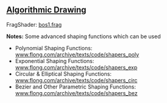 ## [Algorithmic Drawing](https://thebookofshaders.com/05/)

FragShader: [bos1.frag](./bos1.frag)

**Notes:**
Some advanced shaping functions which can be used

- Polynomial Shaping Functions: www.flong.com/archive/texts/code/shapers_poly
- Exponential Shaping Functions: www.flong.com/archive/texts/code/shapers_exp
- Circular & Elliptical Shaping Functions: www.flong.com/archive/texts/code/shapers_circ
- Bezier and Other Parametric Shaping Functions: www.flong.com/archive/texts/code/shapers_bez
